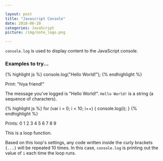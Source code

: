 ```yaml
---

layout: post
title: "Javascript Console"
date: 2018-06-20
categories: JavaScript
picture: /img/note_logo.png

---
```


`console.log` is used to display content to the JavaScript console.

### Examples to try...

{% highlight js %}
  console.log("Hello World!");
{% endhighlight %}

Print: "hiya friend!"

The message you’ve logged is "Hello World!". `Hello World!` is a string (a sequence of characters).

{% highlight js %}
  for (var i = 0; i < 10; i++) {
    console.log(i);
  }
{% endhighlight %}

Prints:
0
1
2
3
4
5
6
7
8
9

This is a loop function.

Based on this loop's settings, any code written inside the curly brackets `{...}` will be repeated 10 times. In this case, `console.log` is printing out the value of `i` each time the loop runs.
